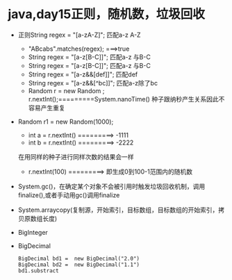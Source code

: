 # java,day15正则，随机数，垃圾回收

- 正则String regex = "[a-zA-Z]";      匹配a-z A-Z
  - "ABcabs".matches(regex); ===>true
  - String regex = "[a-z[B-C]]";      匹配a-z 与B-C
  - String regex = "[a-z[B-C]]";      匹配a-z 与B-C
  - String regex = "[a-z&&[def]]";      匹配def
  - String regex = "[a-z&&[^bc]]";      匹配a-z除了bc
  - Random r = new Random ;  r.nextInt();=========System.nanoTime() 种子跟纳秒产生关系因此不容易产生重复

- Random r1 = new Random(1000); 

  - int a = r.nextInt() =========> -1111
  - int b = r.nextInt() =========> -2222

  在用同样的种子进行同样次数的结果会一样

  - r.nextInt(100) =========> 即生成0到100-1范围内的随机数

- System.gc()，在确定某个对象不会被引用时触发垃圾回收机制，调用finalize(),或者手动用gc()调用finalize

- System.arraycopy(复制源，开始索引，目标数组，目标数组的开始索引，拷贝原数组长度)

- BigInteger 

- BigDecimal

  ```
  BigDecimal bd1 =  new BigDecimal("2.0")
  BigDecimal bd2 =  new BigDecimal("1.1")
  bd1.substract
  ```

  ​